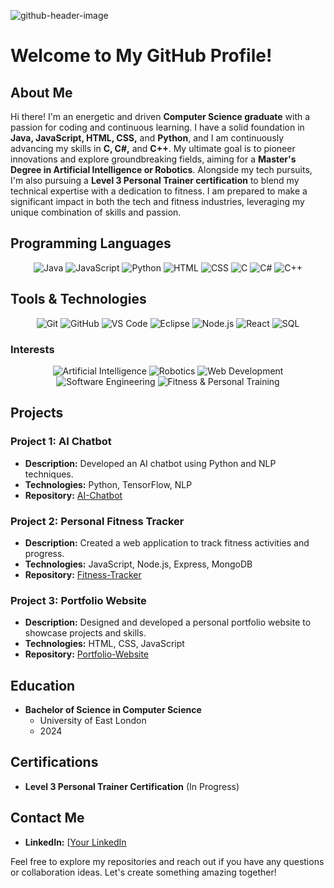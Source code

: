 ![github-header-image](https://github.com/GCBlake/GCBlake/assets/128646190/b1c0100b-3006-404a-85d7-fc769c1f353b)

# Welcome to My GitHub Profile!

## About Me

Hi there! I'm an energetic and driven **Computer Science graduate** with a passion for coding and continuous learning. I have a solid foundation in **Java, JavaScript, HTML, CSS,** and **Python**, and I am continuously advancing my skills in **C, C#,** and **C++**.
My ultimate goal is to pioneer innovations and explore groundbreaking fields, aiming for a **Master's Degree in Artificial Intelligence or Robotics**. Alongside my tech pursuits, I'm also pursuing a **Level 3 Personal Trainer certification** to blend my technical expertise with a dedication to fitness.
I am prepared to make a significant impact in both the tech and fitness industries, leveraging my unique combination of skills and passion.


  ## Programming Languages
  
  <p align="center">
  <img src="https://img.shields.io/badge/Java-ED8B00?style=for-the-badge&logo=java&logoColor=white" alt="Java">
  <img src="https://img.shields.io/badge/JavaScript-F7DF1E?style=for-the-badge&logo=javascript&logoColor=black" alt="JavaScript">
  <img src="https://img.shields.io/badge/Python-3776AB?style=for-the-badge&logo=python&logoColor=white" alt="Python">
  <img src="https://img.shields.io/badge/HTML5-E34F26?style=for-the-badge&logo=html5&logoColor=white" alt="HTML">
  <img src="https://img.shields.io/badge/CSS3-1572B6?style=for-the-badge&logo=css3&logoColor=white" alt="CSS">
  <img src="https://img.shields.io/badge/C-00599C?style=for-the-badge&logo=c&logoColor=white" alt="C">
  <img src="https://img.shields.io/badge/C%23-239120?style=for-the-badge&logo=c-sharp&logoColor=white" alt="C#">
  <img src="https://img.shields.io/badge/C++-00599C?style=for-the-badge&logo=c%2B%2B&logoColor=white" alt="C++">
  </p>

## Tools & Technologies

<p align="center">
  <img src="https://img.shields.io/badge/Git-F05032?style=for-the-badge&logo=git&logoColor=white" alt="Git">
  <img src="https://img.shields.io/badge/GitHub-181717?style=for-the-badge&logo=github&logoColor=white" alt="GitHub">
  <img src="https://img.shields.io/badge/VS%20Code-007ACC?style=for-the-badge&logo=visual-studio-code&logoColor=white" alt="VS Code">
  <img src="https://img.shields.io/badge/Eclipse-2C2255?style=for-the-badge&logo=eclipse&logoColor=white" alt="Eclipse">
  <img src="https://img.shields.io/badge/Node.js-339933?style=for-the-badge&logo=nodedotjs&logoColor=white" alt="Node.js">
  <img src="https://img.shields.io/badge/React-20232A?style=for-the-badge&logo=react&logoColor=61DAFB" alt="React">
  <img src="https://img.shields.io/badge/SQL-4479A1?style=for-the-badge&logo=sql&logoColor=white" alt="SQL">
</p>

### Interests

<p align="center">
  <img src="https://img.shields.io/badge/Artificial%20Intelligence-00D084?style=for-the-badge&logo=artificial-intelligence&logoColor=white" alt="Artificial Intelligence">
  <img src="https://img.shields.io/badge/Robotics-8A2BE2?style=for-the-badge&logo=robotics&logoColor=white" alt="Robotics">
  <img src="https://img.shields.io/badge/Web%20Development-3A75C4?style=for-the-badge&logo=web-development&logoColor=white" alt="Web Development">
  <img src="https://img.shields.io/badge/Software%20Engineering-FF6F00?style=for-the-badge&logo=software-engineering&logoColor=white" alt="Software Engineering">
  <img src="https://img.shields.io/badge/Fitness%20&%20Personal%20Training-E91E63?style=for-the-badge&logo=fitness&logoColor=white" alt="Fitness & Personal Training">
</p>

## Projects

### Project 1: AI Chatbot
- **Description:** Developed an AI chatbot using Python and NLP techniques.
- **Technologies:** Python, TensorFlow, NLP
- **Repository:** [AI-Chatbot](https://github.com/yourusername/AI-Chatbot)

### Project 2: Personal Fitness Tracker
- **Description:** Created a web application to track fitness activities and progress.
- **Technologies:** JavaScript, Node.js, Express, MongoDB
- **Repository:** [Fitness-Tracker](https://github.com/yourusername/Fitness-Tracker)

### Project 3: Portfolio Website
- **Description:** Designed and developed a personal portfolio website to showcase projects and skills.
- **Technologies:** HTML, CSS, JavaScript
- **Repository:** [Portfolio-Website](https://github.com/yourusername/Portfolio-Website)

## Education
- **Bachelor of Science in Computer Science**
  - University of East London
  - 2024

## Certifications
- **Level 3 Personal Trainer Certification** (In Progress)

## Contact Me

- **LinkedIn:** [[Your LinkedIn](https://www.linkedin.com/in/yourusername](https://www.linkedin.com/in/blake-pattemore/))

Feel free to explore my repositories and reach out if you have any questions or collaboration ideas. Let's create something amazing together!
